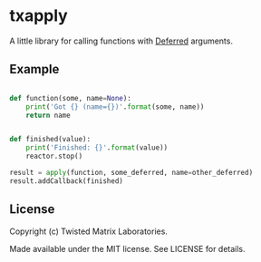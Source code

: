 # txapply

A little library for calling functions with
[Deferred](https://twistedmatrix.com/documents/current/api/twisted.internet.defer.Deferred.html)
arguments.

## Example

```python

def function(some, name=None):
    print('Got {} (name={})'.format(some, name))
    return name


def finished(value):
    print('Finished: {}'.format(value))
    reactor.stop()

result = apply(function, some_deferred, name=other_deferred)
result.addCallback(finished)


```

## License

Copyright (c) Twisted Matrix Laboratories.

Made available under the MIT license. See LICENSE for details.
